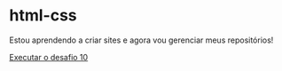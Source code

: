 # html-css

Estou aprendendo a criar sites e agora vou gerenciar meus repositórios!

<a href="https://cauagm.github.io>html-css/desafios/d010/index.html">Executar o desafio 10</a>